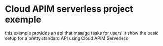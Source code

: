 # Cloud APIM serverless project exemple

this exemple provides an api that manage tasks for users. It show the basic setup for a pretty standard API using Cloud APIM Serverless
